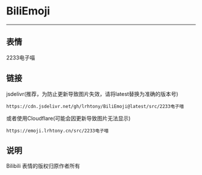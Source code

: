 # BiliEmoji
---
## 表情
2233电子喵
## 链接
jsdelivr(推荐，为防止更新导致图片失效，请将latest替换为准确的版本号)
```
https://cdn.jsdelivr.net/gh/lrhtony/BiliEmoji@latest/src/2233电子喵
```
或者使用Cloudflare(可能会因更新导致图片无法显示)
```
https://emoji.lrhtony.cn/src/2233电子喵
```
## 说明
Bilibili 表情的版权归原作者所有
